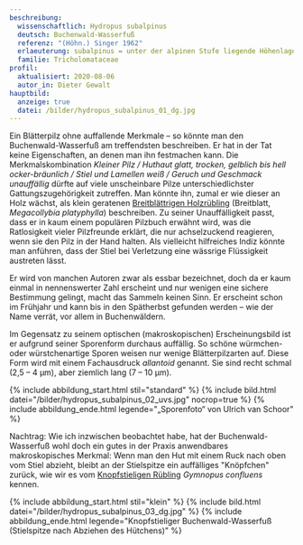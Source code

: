 ```yaml
---
beschreibung:
  wissenschaftlich: Hydropus subalpinus
  deutsch: Buchenwald-Wasserfuß
  referenz: "(Höhn.) Singer 1962"
  erlaeuterung: subalpinus = unter der alpinen Stufe liegende Höhenlage
  familie: Tricholomataceae
profil:
  aktualisiert: 2020-08-06
  autor_in: Dieter Gewalt
hauptbild:
  anzeige: true
  datei: /bilder/hydropus_subalpinus_01_dg.jpg
---
```

Ein Blätterpilz ohne auffallende Merkmale – so könnte man den Buchenwald-Wasserfuß am treffendsten beschreiben. Er hat in der Tat keine Eigenschaften, an denen man ihn festmachen kann. Die Merkmalskombination *Kleiner Pilz / Huthaut glatt, trocken, gelblich bis hell ocker-bräunlich / Stiel und Lamellen weiß / Geruch und Geschmack unauffällig* dürfte auf viele unscheinbare Pilze unterschiedlichster Gattungszugehörigkeit zutreffen. Man könnte ihn, zumal er wie dieser an Holz wächst, als klein geratenen [Breitblättrigen Holzrübling](/pilze/megacollybia-platyphylla-breitblatt-breitblättriger-holzrübling) (Breitblatt, *Megacollybia platyphylla*) beschreiben. Zu seiner Unauffälligkeit passt, dass er in kaum einem populären Pilzbuch erwähnt wird, was die Ratlosigkeit vieler Pilzfreunde erklärt, die nur achselzuckend reagieren, wenn sie den Pilz in der Hand halten. Als vielleicht hilfreiches Indiz könnte man anführen, dass der Stiel bei Verletzung eine wässrige Flüssigkeit austreten lässt.

Er wird von manchen Autoren zwar als essbar bezeichnet, doch da er kaum einmal in nennenswerter Zahl erscheint und nur wenigen eine sichere Bestimmung gelingt, macht das Sammeln keinen Sinn. Er erscheint schon im Frühjahr und kann bis in den Spätherbst gefunden werden – wie der Name verrät, vor allem in Buchenwäldern.

Im Gegensatz zu seinem optischen (makroskopischen) Erscheinungsbild ist er aufgrund seiner Sporenform durchaus auffällig. So schöne würmchen- oder würstchenartige Sporen weisen nur wenige Blätterpilzarten auf. Diese Form wird mit einem Fachausdruck *allantoid* genannt. Sie sind recht schmal (2,5 – 4 µm), aber ziemlich lang (7 – 10 µm).

{% include abbildung_start.html stil="standard" %}
{% include bild.html datei="/bilder/hydropus_subalpinus_02_uvs.jpg" nocrop=true %}
{% include abbildung_ende.html legende="„Sporenfoto“ von Ulrich van Schoor" %}

Nachtrag: Wie ich inzwischen beobachtet habe, hat der Buchenwald-Wasserfuß wohl doch ein gutes in der Praxis anwendbares makroskopisches Merkmal: Wenn man den Hut mit einem Ruck nach oben vom Stiel abzieht, bleibt an der Stielspitze ein auffälliges "Knöpfchen" zurück, wie wir es vom [Knopfstieligen Rübling](/pilze/gymnopus-confluens-knopfstieliger-rübling) *Gymnopus confluens* kennen.

{% include abbildung_start.html stil="klein" %}
{% include bild.html datei="/bilder/hydropus_subalpinus_03_dg.jpg" %}
{% include abbildung_ende.html legende="Knopfstieliger Buchenwald-Wasserfuß (Stielspitze nach Abziehen des Hütchens)" %}
